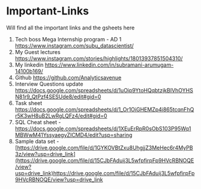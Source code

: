 # Important-Links
Will find all the important links and the gsheets here

1. Tech boss Mega Internship program - AD 1 https://www.instagram.com/subu_datascientist/
2. My Guest lectures https://www.instagram.com/stories/highlights/18013937851504310/
3. My linkedin https://www.linkedin.com/in/subramani-arumugam-14100b169/
4. Github https://github.com/Analyticsavenue
6. Interview Questions update https://docs.google.com/spreadsheets/d/1uOip9YtoHQqbtzjkBIVhOYHSN81r9_QtPzf4SESUde8/edit#gid=0
7. Task sheet https://docs.google.com/spreadsheets/d/1_Or1OiGHEMZp4i865tcqnFhQr5K3wH8uB2LwRgLQFz4/edit#gid=0
8. SQL Cheat sheet -  https://docs.google.com/spreadsheets/d/1XEuErRpR0sObS103P95Wq1MBWwM41YssyaegyZICMD4/edit?usp=sharing
9. Sample data set - [https://drive.google.com/file/d/1GYKOVBtZxu8UhgjjZ3MeHec6r4MyPB3z/view?usp=drive_link](https://drive.google.com/file/d/15CJbFAduij3L5wfpfirpFp9HVcRBNOQE/view?usp=drive_link)https://drive.google.com/file/d/15CJbFAduij3L5wfpfirpFp9HVcRBNOQE/view?usp=drive_link
   

